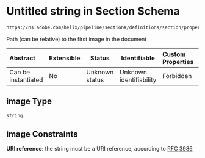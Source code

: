 # Untitled string in Section Schema

```txt
https://ns.adobe.com/helix/pipeline/section#/definitions/section/properties/image
```

Path (can be relative) to the first image in the document


| Abstract            | Extensible | Status         | Identifiable            | Custom Properties | Additional Properties | Access Restrictions | Defined In                                                          |
| :------------------ | ---------- | -------------- | ----------------------- | :---------------- | --------------------- | ------------------- | ------------------------------------------------------------------- |
| Can be instantiated | No         | Unknown status | Unknown identifiability | Forbidden         | Allowed               | none                | [section.schema.json\*](section.schema.json "open original schema") |

## image Type

`string`

## image Constraints

**URI reference**: the string must be a URI reference, according to [RFC 3986](https://tools.ietf.org/html/rfc3986 "check the specification")
